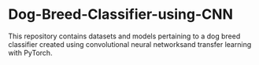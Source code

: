 # Dog-Breed-Classifier-using-CNN
This repository contains datasets and models pertaining to a dog breed classifier created using convolutional neural networksand transfer learning with PyTorch.
